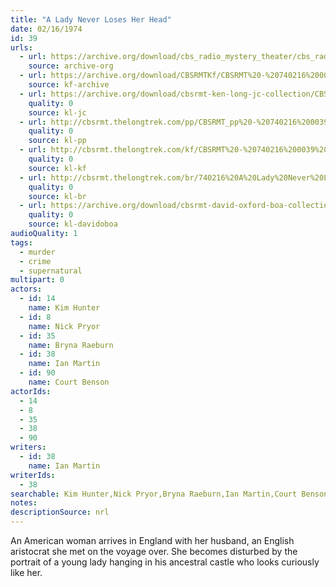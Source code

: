```yaml
---
title: "A Lady Never Loses Her Head"
date: 02/16/1974
id: 39
urls: 
  - url: https://archive.org/download/cbs_radio_mystery_theater/cbs_radio_mystery_theater-0001-0050.zip/cbs_radio_mystery_theater-0001-0050%2Fcbsrmt_0039_a_lady_never_loses_her_head.mp3
    source: archive-org
  - url: https://archive.org/download/CBSRMTKf/CBSRMT%20-%20740216%200039%20A%20Lady%20Never%20Loses%20Her%20Head_kf.mp3
    source: kf-archive
  - url: https://archive.org/download/cbsrmt-ken-long-jc-collection/CBSRMT - 740216 0039 A Lady Never Loses Her Head vbr bm2 -end_jc.mp3
    quality: 0
    source: kl-jc
  - url: http://cbsrmt.thelongtrek.com/pp/CBSRMT_pp%20-%20740216%200039%20A%20Lady%20Never%20Loses%20Her%20Head.mp3
    quality: 0
    source: kl-pp
  - url: http://cbsrmt.thelongtrek.com/kf/CBSRMT%20-%20740216%200039%20A%20Lady%20Never%20Loses%20Her%20Head_kf.mp3
    quality: 0
    source: kl-kf
  - url: http://cbsrmt.thelongtrek.com/br/740216%20A%20Lady%20Never%20Loses%20Her%20Head-WOR.mp3
    quality: 0
    source: kl-br
  - url: https://archive.org/download/cbsrmt-david-oxford-boa-collection/CBSRMT-740216-0039-A-Lady-Never-Loses-Her-Head-(64-44)_kf-{BoA}.mp3
    quality: 0
    source: kl-davidoboa
audioQuality: 1
tags: 
  - murder
  - crime
  - supernatural
multipart: 0
actors:  
  - id: 14
    name: Kim Hunter  
  - id: 8
    name: Nick Pryor  
  - id: 35
    name: Bryna Raeburn  
  - id: 38
    name: Ian Martin  
  - id: 90
    name: Court Benson
actorIds:  
  - 14  
  - 8  
  - 35  
  - 38  
  - 90
writers:  
  - id: 38
    name: Ian Martin
writerIds:  
  - 38
searchable: Kim Hunter,Nick Pryor,Bryna Raeburn,Ian Martin,Court Benson Ian Martin
notes: 
descriptionSource: nrl
---
```

An American woman arrives in England with her husband, an English aristocrat she met on the voyage over. She becomes disturbed by the portrait of a young lady hanging in his ancestral castle who looks curiously like her.